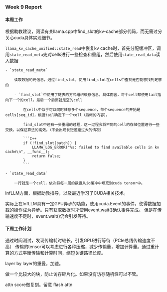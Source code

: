 ### Week 9 Report

#### 本周工作

根据助教建议，阅读有关llama.cpp中find_slot的kv-cache部分代码，而无需过分关心cuda具体实现细节。

`llama_kv_cache_unified::state_read`中恢复kv cache时，首先分配缓冲区，调用`state_read_meta`先对cells进行一些检查和重组，然后使用`state_read_data`读入数据

    - `state_read_meta`

        读取数据的元信息，通过find_slot，使用find_slot在cells中查找是否能够找到足够的

        - `find_slot`中使用了链表的方式组织缓存信息。具体而言，每个cell都使用tail指向下一个的cell，最后一个后面就是空的cell

            在cells中似乎可以同时储存多个sequence，每个sequence的开始是cells[seq_id]，根据tail确定下一个cell（后继的内容）。

            find_slot中还有一步重组的过程，这一过程会将不同的cell的存储位置进行一些交换，以保证算法的高效。（不会出现长短差距过大的情况）

            ```C++
            if (!find_slot(batch)) {
                LLAMA_LOG_ERROR("%s: failed to find available cells in kv cache\n", __func__);
                return false;
            }
            ```

    - `state_read_data`

        一行就是一个cell，依次将每一层的数据从io缓冲中填充到cuda tensor中。

InfLLM方面，根据助教指导，以及最近学习了CUDA相关技术。

实际上在InfLLM具有一定GPU异步的功能，使用cuda.Event的事件，使得数据加载的操作成为异步。只有获取数据时才使用event.wait()确认事件完成。
但是在传输速度不足时，event.wait()仍会引发等待。


#### 下周工作计划

通过时间测试，发现传输耗时较长，引发GPU进行等待（PCIe总线传输速度不高）
传输的tensor可以考虑进行各种压缩，减少传输量，增加计算量。通过重计算的方式平衡传输和计算时间，缩短关键路径长度。

layer by layer的重叠，加速。

做一个比较大的块，防止访存碎片化。如果没有访存随机性可以不管。

attn score做复刻。留意 flash attn
